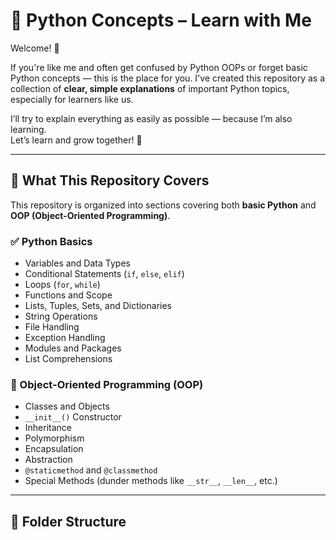 # 🐍 Python Concepts – Learn with Me

Welcome! 👋

If you're like me and often get confused by Python OOPs or forget basic Python concepts — this is the place for you. I've created this repository as a collection of **clear, simple explanations** of important Python topics, especially for learners like us.

I’ll try to explain everything as easily as possible — because I’m also learning.  
Let’s learn and grow together! 🚀

---

## 📘 What This Repository Covers

This repository is organized into sections covering both **basic Python** and **OOP (Object-Oriented Programming)**.

### ✅ Python Basics

- Variables and Data Types
- Conditional Statements (`if`, `else`, `elif`)
- Loops (`for`, `while`)
- Functions and Scope
- Lists, Tuples, Sets, and Dictionaries
- String Operations
- File Handling
- Exception Handling
- Modules and Packages
- List Comprehensions

### 🧱 Object-Oriented Programming (OOP)

- Classes and Objects
- `__init__()` Constructor
- Inheritance
- Polymorphism
- Encapsulation
- Abstraction
- `@staticmethod` and `@classmethod`
- Special Methods (dunder methods like `__str__`, `__len__`, etc.)

---

## 📂 Folder Structure

